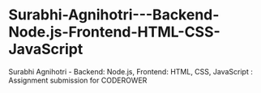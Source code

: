 # Surabhi-Agnihotri---Backend-Node.js-Frontend-HTML-CSS-JavaScript
Surabhi Agnihotri - Backend: Node.js, Frontend: HTML, CSS, JavaScript : Assignment submission for CODEROWER
